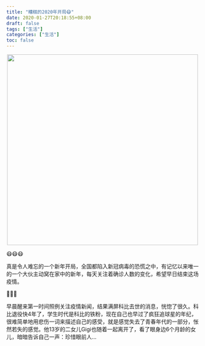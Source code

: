 ```yaml
---
title: "糟糕的2020年开局😷"
date: 2020-01-27T20:18:55+08:00
draft: false
tags: ["生活"]
categories: ["生活"]
toc: false
---
```

<div align=center><img width=500 height=500 src="https://jiangbao-1258001083.cos.ap-shanghai.myqcloud.com/HupuBBS_200127070037-1242822577.png" /></div>

😷😷😷

真是令人难忘的一个新年开局，全国都陷入新冠病毒的恐慌之中，有记忆以来唯一的一个大伙主动窝在家中的新年，每天关注着确诊人数的变化，希望早日结束这场疫情。

🏀🏀🏀

早晨醒来第一时间照例关注疫情新闻，结果满屏科比去世的消息，恍惚了很久。科比退役快4年了，学生时代是科比的铁粉，现在自己也早过了疯狂追球星的年纪，很难简单地用悲伤一词来描述自己的感受，就是感觉失去了青春年代的一部分，怅然若失的感觉。他13岁的二女儿Gigi也随着一起离开了，看了眼身边6个月龄的女儿，暗暗告诉自己一声：珍惜眼前人...
